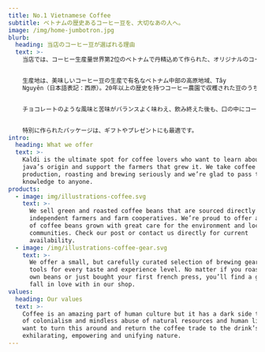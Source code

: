 ```yaml
---
title: No.1 Vietnamese Coffee
subtitle: ベトナムの歴史あるコーヒー豆を、大切なあの人へ。
image: /img/home-jumbotron.jpg
blurb:
  heading: 当店のコーヒー豆が選ばれる理由
  text: >-
    当店では、コーヒー生産量世界第2位のベトナムで丹精込めて作られた、オリジナルのコーヒー豆を販売しています。


    生産地は、美味しいコーヒー豆の生産で有名なベトナム中部の高原地域、Tây
    Nguyên（日本語表記：西原）。20年以上の歴史を持つコーヒー農園で収穫された豆のうち、厳選された大きな豆のみを丁寧に焙煎しました。


    チョコレートのような風味と苦味がバランスよく味わえ、飲み終えた後も、口の中にコーヒーの濃密な香りが広がります。練乳を入れると、本場の味を楽しむことができますよ！


    特別に作られたパッケージは、ギフトやプレゼントにも最適です。
intro:
  heading: What we offer
  text: >-
    Kaldi is the ultimate spot for coffee lovers who want to learn about their
    java’s origin and support the farmers that grew it. We take coffee
    production, roasting and brewing seriously and we’re glad to pass that
    knowledge to anyone.
products:
  - image: img/illustrations-coffee.svg
    text: >-
      We sell green and roasted coffee beans that are sourced directly from
      independent farmers and farm cooperatives. We’re proud to offer a variety
      of coffee beans grown with great care for the environment and local
      communities. Check our post or contact us directly for current
      availability.
  - image: /img/illustrations-coffee-gear.svg
    text: >-
      We offer a small, but carefully curated selection of brewing gear and
      tools for every taste and experience level. No matter if you roast your
      own beans or just bought your first french press, you’ll find a gadget to
      fall in love with in our shop.
values:
  heading: Our values
  text: >-
    Coffee is an amazing part of human culture but it has a dark side too – one
    of colonialism and mindless abuse of natural resources and human lives. We
    want to turn this around and return the coffee trade to the drink’s
    exhilarating, empowering and unifying nature.
---
```

